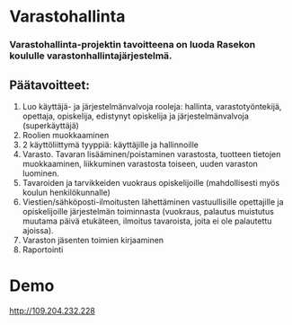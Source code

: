 # Varastohallinta
### Varastohallinta-projektin tavoitteena on luoda Rasekon koululle varastonhallintajärjestelmä.
## Päätavoitteet:
1. Luo käyttäjä- ja järjestelmänvalvoja rooleja: hallinta, varastotyöntekijä, opettaja, opiskelija, edistynyt opiskelija ja järjestelmänvalvoja (superkäyttäjä)
2. Roolien muokkaaminen
3. 2 käyttöliittymä tyyppiä: käyttäjille ja hallinnoille
4. Varasto. Tavaran lisääminen/poistaminen varastosta, tuotteen tietojen muokkaaminen, liikkuminen varastosta toiseen, uuden varaston luominen.
5. Tavaroiden ja tarvikkeiden vuokraus opiskelijoille (mahdollisesti myös koulun henkilökunnalle)
6. Viestien/sähköposti-ilmoitusten lähettäminen vastuullisille opettajille ja opiskelijoille järjestelmän toiminnasta (vuokraus, palautus muistutus muutama päivä etukäteen, ilmoitus tavaroista, joita ei ole palautettu ajoissa).
7. Varaston jäsenten toimien kirjaaminen
8. Raportointi

# Demo
http://109.204.232.228

